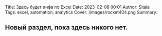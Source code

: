 Title: Здесь будет инфа по Excel
Date: 2023-02-08 00:01
Author: Sitala
Tags: excel, automation, analytics
Cover: /images/rocket404.png
Summary:

## Новый раздел, пока здесь никого нет.